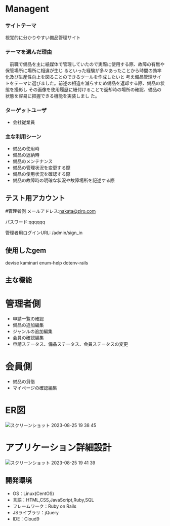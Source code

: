 # Managent

### サイトテーマ
視覚的に分かりやすい備品管理サイト

### テーマを選んだ理由

　前職で備品を主に紙媒体で管理していたので実際に使用する際、故障の有無や保管場所に場所に相違が生じ
るといった経験が多々あったことから時間の効率化及び生産性向上を図ることのできるツールを作成したいと
考え備品管理サイトをテーマに選びました。前述の相違を減らすため備品を返却する際、備品の状態を撮影し
その画像を使用履歴に紐付けることで返却時の場所の確認、備品の状態を容易に把握できる機能を実装しまし
た。
### ターゲットユーザ
- 会社従業員

### 主な利用シーン
- 備品の使用時
- 備品の返納時
- 備品のメンテナンス
- 備品の管理状況を変更する際
- 備品の使用状況を確認する際
- 備品の故障時の明確な状況や故障場所を記述する際

## テスト用アカウント
#管理者側 
メールアドレス:nakata@ziro.com

パスワード:qqqqqq

管理者用ログインURL: /admin/sign_in

## 使用したgem
  devise
  kaminari
  enum-help
  dotenv-rails

## 主な機能
# 管理者側
- 申請一覧の確認
- 備品の追加編集
- ジャンルの追加編集
- 会員の確認編集
- 申請ステータス、備品ステータス、会員ステータスの変更

# 会員側
- 備品の貸借
- マイページの確認編集

# ER図
![スクリーンショット 2023-08-25 19 38 45](https://github.com/keynoup/Management/assets/126676009/93619c3e-3d08-4f79-b2f7-db9b358a5b7e)
# アプリケーション詳細設計
![スクリーンショット 2023-08-25 19 41 39](https://github.com/keynoup/Management/assets/126676009/d34fd2fc-e99c-4ac0-a400-0085d64f1e17)

## 開発環境
- OS：Linux(CentOS)
- 言語：HTML,CSS,JavaScript,Ruby,SQL
- フレームワーク：Ruby on Rails
- JSライブラリ：jQuery
- IDE：Cloud9